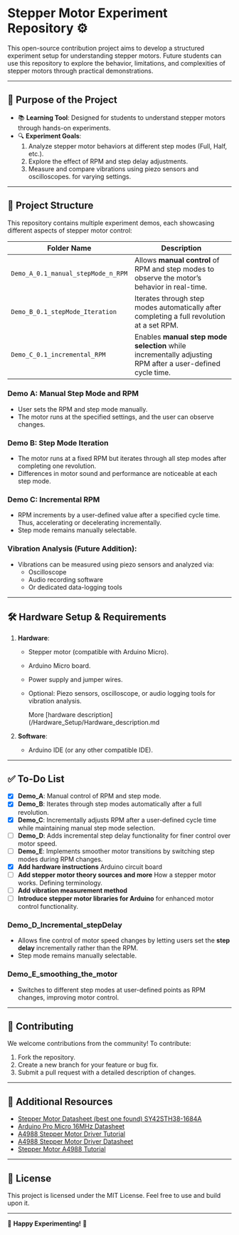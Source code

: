 # Stepper Motor Experiment Repository ⚙️

This open-source contribution project aims to develop a structured experiment setup for understanding stepper motors. Future students can use this repository to explore the behavior, limitations, and complexities of stepper motors through practical demonstrations.

---

## 🚀 Purpose of the Project

- 📚 **Learning Tool**: Designed for students to understand stepper motors through hands-on experiments.
- 🔍 **Experiment Goals**:
   1. Analyze stepper motor behaviors at different step modes (Full, Half, etc.).
   2. Explore the effect of RPM and step delay adjustments.
   3. Measure and compare vibrations using piezo sensors and oscilloscopes. for varying settings.
   
---

## 📁 Project Structure

This repository contains multiple experiment demos, each showcasing different aspects of stepper motor control:

| Folder Name                           | Description                                                                                     |
|---------------------------------------|-------------------------------------------------------------------------------------------------|
| `Demo_A_0.1_manual_stepMode_n_RPM`    | Allows **manual control** of RPM and step modes to observe the motor’s behavior in real-time.   |
| `Demo_B_0.1_stepMode_Iteration`       | Iterates through step modes automatically after completing a full revolution at a set RPM.      |
| `Demo_C_0.1_incremental_RPM`          | Enables **manual step mode selection** while incrementally adjusting RPM after a user-defined cycle time. |

### **Demo A: Manual Step Mode and RPM**
- User sets the RPM and step mode manually.
- The motor runs at the specified settings, and the user can observe changes.

### **Demo B: Step Mode Iteration**
- The motor runs at a fixed RPM but iterates through all step modes after completing one revolution.
- Differences in motor sound and performance are noticeable at each step mode.

### **Demo C: Incremental RPM**
- RPM increments by a user-defined value after a specified cycle time. Thus, accelerating or decelerating incrementally.
- Step mode remains manually selectable.

### **Vibration Analysis (Future Addition)**:
- Vibrations can be measured using piezo sensors and analyzed via:
  - Oscilloscope
  - Audio recording software
  - Or dedicated data-logging tools

---

## 🛠️ Hardware Setup & Requirements

1. **Hardware**:

   - Stepper motor (compatible with Arduino Micro).
   - Arduino Micro board.
   - Power supply and jumper wires.
   - Optional: Piezo sensors, oscilloscope, or audio logging tools for vibration analysis.
  
      More [hardware description](/Hardware_Setup/Hardware_description.md

2. **Software**:
   - Arduino IDE (or any other compatible IDE).

---

## ✅ To-Do List

- [x] **Demo_A**: Manual control of RPM and step mode.
- [x] **Demo_B**: Iterates through step modes automatically after a full revolution.
- [x] **Demo_C**: Incrementally adjusts RPM after a user-defined cycle time while maintaining manual step mode selection.
- [ ] **Demo_D**: Adds incremental step delay functionality for finer control over motor speed.
- [ ] **Demo_E**: Implements smoother motor transitions by switching step modes during RPM changes.
- [x] **Add hardware instructions** Arduino circuit board
- [ ] **Add stepper motor theory sources and more** How a stepper motor works. Defining terminology.
- [ ] **Add vibration measurement method** 
- [ ] **Introduce stepper motor libraries for Arduino** for enhanced motor control functionality.

### Demo_D_Incremental_stepDelay ###      
  - Allows fine control of motor speed changes by letting users set the **step delay** incrementally rather than the RPM.
  - Step mode remains manually selectable.
### Demo_E_smoothing_the_motor ###
  - Switches to different step modes at user-defined points as RPM changes, improving motor control.

---

## 🧩 Contributing

We welcome contributions from the community! To contribute:
1. Fork the repository.
2. Create a new branch for your feature or bug fix.
3. Submit a pull request with a detailed description of changes.

---

## 🔗 Additional Resources

- [Stepper Motor Datasheet (best one found) SY42STH38-1684A ](https://www.pololu.com/file/0J714/SY42STH38-1684A.pdf)
- [Arduino Pro Micro 16MHz Datasheet](https://cdn.sparkfun.com/assets/f/d/8/0/d/ProMicro16MHzv2.pdf)
- [A4988 Stepper Motor Driver Tutorial](https://www.makerguides.com/a4988-stepper-motor-driver-arduino-tutorial/)
- [A4988 Stepper Motor Driver Datasheet](https://www.allegromicro.com/~/media/Files/Datasheets/A4988-Datasheet.ashx)
- [Stepper Motor A4988 Tutorial](https://3dpellet.com/tutorials/arduino/actuators/stepper-motor-a4988/)

---

## 📝 License

This project is licensed under the MIT License. Feel free to use and build upon it.

---

🎉 **Happy Experimenting!** 🎉
